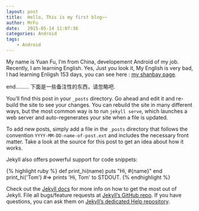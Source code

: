 ```yaml
---
layout: post
title:  Hello, This is my first blog~~
author: MrFu
date:   2015-05-14 11:07:36
categories: Android
tags:
    - Android
---
```

My name is Yuan Fu, I’m from China, developement Android of my job. Recently, I am learning English. Yes, Just you look it, My English is very bad, I had learning Enligsh 153 days, you can see here : [my shanbay page][shanbay].

end………
下面是一些备注性的东西，请忽略吧.

You’ll find this post in your `_posts` directory. Go ahead and edit it and re-build the site to see your changes. You can rebuild the site in many different ways, but the most common way is to run `jekyll serve`, which launches a web server and auto-regenerates your site when a file is updated.

To add new posts, simply add a file in the `_posts` directory that follows the convention `YYYY-MM-DD-name-of-post.ext` and includes the necessary front matter. Take a look at the source for this post to get an idea about how it works.

Jekyll also offers powerful support for code snippets:

{% highlight ruby %}
def print_hi(name)
  puts "Hi, #{name}"
end
print_hi('Tom')
#=> prints 'Hi, Tom' to STDOUT.
{% endhighlight %}

Check out the [Jekyll docs][jekyll] for more info on how to get the most out of Jekyll. File all bugs/feature requests at [Jekyll’s GitHub repo][jekyll-gh]. If you have questions, you can ask them on [Jekyll’s dedicated Help repository][jekyll-help].

[jekyll]:      http://jekyllrb.com
[jekyll-gh]:   https://github.com/jekyll/jekyll
[jekyll-help]: https://github.com/jekyll/jekyll-help
[shanbay]:     http://www.shanbay.com/bdc/review/progress/12563734 
